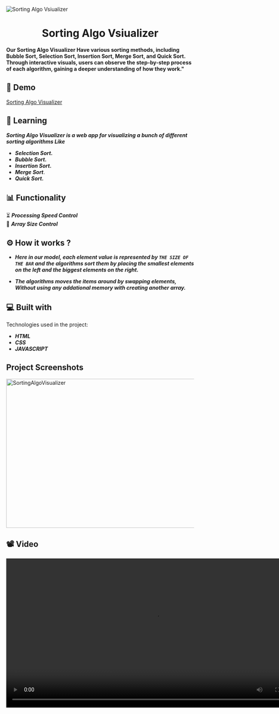 <p align="center">

![Sorting Algo Vsiualizer](https://github.com/Krushi24112002/SORTING-ALGO-VISUALIZER/assets/84612397/2cf392b2-3bcd-437d-9ceb-0c11a6175311)

</p>

<h1 align="center" id="title">Sorting Algo Vsiualizer</h1>
<p> <b> Our Sorting Algo Visualizer Have various sorting methods, including Bubble Sort, Selection Sort, Insertion Sort, Merge Sort, and Quick Sort. Through interactive visuals, users can observe the step-by-step process of each algorithm, gaining a deeper understanding of how they work." </b></p>

<h2>🚀 Demo</h2>

<a href="https://krushi24112002.github.io/SORTING-ALGO-VISUALIZER/"> Sorting Algo Visualizer </a>

<h2> 📑 Learning </h2>

**_Sorting Algo Visualizer is a web app for visualizing a bunch of different sorting algorithms Like_**

- **_Selection Sort._**
- **_Bubble Sort._**
- **_Insertion Sort._**
- **_Merge Sort_**.
- **_Quick Sort._**

<h2> 📊 Functionality </h2>

⏳ **_Processing Speed Control_**
<br>
📏 **_Array Size Control_**

<h2> ⚙ How it works ? </h2>

- **_Here in our model, each element value is represented by ```THE SIZE OF THE BAR``` and the algorithms sort them by placing the smallest elements on the left and the biggest elements on the right._**

- **_The algorithms moves the items around by swapping elements, Without using any addational memory with creating another array._**

<h2>💻 Built with</h2>

Technologies used in the project:

- **_HTML_**
- **_CSS_**
- **_JAVASCRIPT_**

<h2>Project Screenshots </h2>

<img  width="800" height="400" alt="SortingAlgoVisualizer" src="https://github.com/Krushi24112002/SORTING-ALGO-VISUALIZER/assets/84612397/2db5a0c4-6318-4384-a446-c2048c66ff64">

<h2> 📽 Video </h2>

<video width="800" height="400" src="https://github.com/Krushi24112002/SORTING-ALGO-VISUALIZER/assets/84612397/deaa8764-0c5f-4d53-ae52-bde6f5c72093" />



